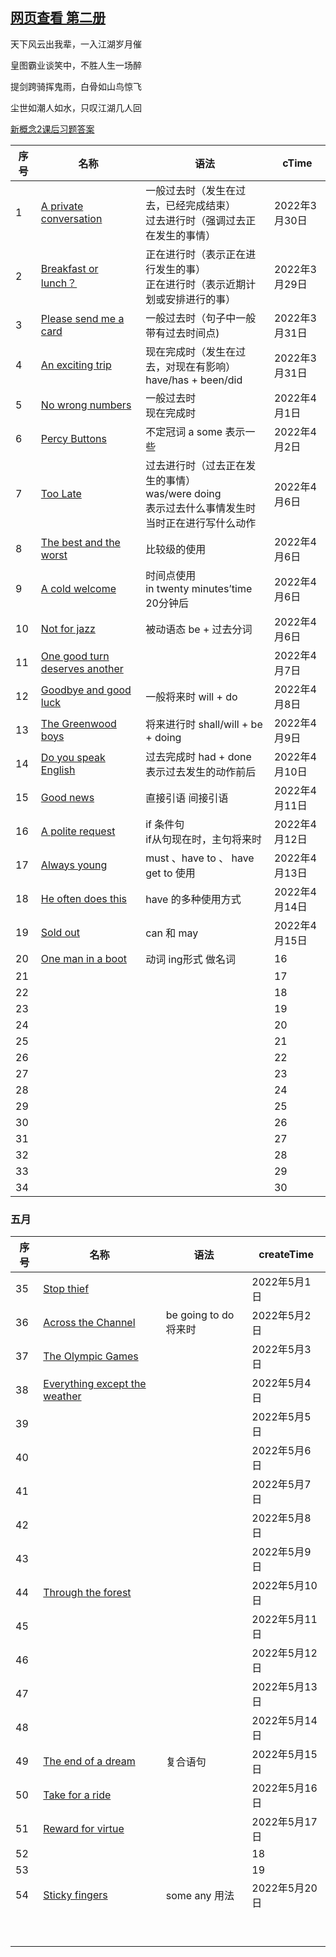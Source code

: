 



## [网页查看 第二册](https://chenmx08.github.io/new-concept-english.github.io/)

天下风云出我辈，一入江湖岁月催

皇图霸业谈笑中，不胜人生一场醉

提剑跨骑挥鬼雨，白骨如山鸟惊飞

尘世如潮人如水，只叹江湖几人回

[新概念2课后习题答案](https://nce.koolearn.com/20150409/782593.html)





| 序号 | 名称                                                   | 语法                                                         | cTime         |
| ---- | ------------------------------------------------------ | ------------------------------------------------------------ | ------------- |
| 1    | [A private conversation](./新概念2/1/1.html)           | 一般过去时（发生在过去，已经完成结束）<br/>过去进行时（强调过去正在发生的事情） | 2022年3月30日 |
| 2    | [Breakfast or lunch？](./新概念2/2/2.html)             | 正在进行时（表示正在进行发生的事）<br/>正在进行时（表示近期计划或安排进行的事） | 2022年3月29日 |
| 3    | [Please send me a card](./新概念2/3/3.html)            | 一般过去时（句子中一般带有过去时间点)                        | 2022年3月31日 |
| 4    | [An exciting trip](./新概念2/4/4.html)                 | 现在完成时（发生在过去，对现在有影响）<br/>have/has + been/did | 2022年3月31日 |
| 5    | [No wrong numbers](./新概念2/5/5.html)                 | 一般过去时<br/>现在完成时                                    | 2022年4月1日  |
| 6    | [Percy Buttons](./新概念2/6/6.html)                    | 不定冠词 a some 表示一些                                     | 2022年4月2日  |
| 7    | [Too Late](./新概念2/7/7.html)                         | 过去进行时（过去正在发生的事情）<br/>was/were doing<br/> 表示过去什么事情发生时当时正在进行写什么动作 | 2022年4月6日  |
| 8    | [The best and the worst](./新概念2/8/8.html)           | 比较级的使用                                                 | 2022年4月6日  |
| 9    | [A cold welcome](./新概念2/9/9.html)                   | 时间点使用<br/>in twenty minutes’time 20分钟后               | 2022年4月6日  |
| 10   | [Not for jazz](./新概念2/10/10.html)                   | 被动语态 be + 过去分词                                       | 2022年4月6日  |
| 11   | [One good turn  deserves another](./新概念/11/11.html) |                                                              | 2022年4月7日  |
| 12   | [Goodbye  and good luck](./新概念2/12/12.html)         | 一般将来时 will  + do                                        | 2022年4月8日  |
| 13   | [The Greenwood  boys](./新概念2/13/13.html)            | 将来进行时 shall/will + be + doing                           | 2022年4月9日  |
| 14   | [Do you speak English](./新概念2/14/14.html)           | 过去完成时  had + done <br/>表示过去发生的动作前后           | 2022年4月10日 |
| 15   | [Good news](./新概念2/15/15.html)                      | 直接引语  间接引语                                           | 2022年4月11日 |
| 16   | [A polite request](./新概念2/16/16.html)               | if 条件句<br/>if从句现在时，主句将来时                       | 2022年4月12日 |
| 17   | [Always young](./新概念2/17/17.html)                   | must 、have to 、 have get to 使用                           | 2022年4月13日 |
| 18   | [He  often does this](新概念2/18/18.html)              | have 的多种使用方式                                          | 2022年4月14日 |
| 19   | [Sold  out](./新概念2/19/19.html)                      | can 和 may                                                   | 2022年4月15日 |
| 20   | [One man in a boot](./新概念2/20/20.html)              | 动词 ing形式 做名词                                          | 16            |
| 21   |                                                        |                                                              | 17            |
| 22   |                                                        |                                                              | 18            |
| 23   |                                                        |                                                              | 19            |
| 24   |                                                        |                                                              | 20            |
| 25   |                                                        |                                                              | 21            |
| 26   |                                                        |                                                              | 22            |
| 27   |                                                        |                                                              | 23            |
| 28   |                                                        |                                                              | 24            |
| 29   |                                                        |                                                              | 25            |
| 30   |                                                        |                                                              | 26            |
| 31   |                                                        |                                                              | 27            |
| 32   |                                                        |                                                              | 28            |
| 33   |                                                        |                                                              | 29            |
| 34   |                                                        |                                                              | 30            |

 ### 五月

| 序号 | 名称                                                  | 语法                  | createTime    |
| ---- | ----------------------------------------------------- | --------------------- | ------------- |
| 35   | [Stop thief](./新概念2/35/35.html)                    |                       | 2022年5月1日  |
| 36   | [Across the Channel](./新概念2/36/36.html)            | be going to do 将来时 | 2022年5月2日  |
| 37   | [The Olympic Games](./新概念2/37/37.html)             |                       | 2022年5月3日  |
| 38   | [Everything except the weather](./新概念2/38/38.html) |                       | 2022年5月4日  |
| 39   |                                                       |                       | 2022年5月5日  |
| 40   |                                                       |                       | 2022年5月6日  |
| 41   |                                                       |                       | 2022年5月7日  |
| 42   |                                                       |                       | 2022年5月8日  |
| 43   |                                                       |                       | 2022年5月9日  |
| 44   | [Through the forest](./新概念2/44/44.html)            |                       | 2022年5月10日 |
| 45   |                                                       |                       | 2022年5月11日 |
| 46   |                                                       |                       | 2022年5月12日 |
| 47   |                                                       |                       | 2022年5月13日 |
| 48   |                                                       |                       | 2022年5月14日 |
| 49   | [The end of a dream](./新概念2/49/49.html)            | 复合语句              | 2022年5月15日 |
| 50   | [Take for a  ride](./新概念2/50/50.html)              |                       | 2022年5月16日 |
| 51   | [Reward  for virtue](./新概念2/51/51.html)            |                       | 2022年5月17日 |
| 52   |                                                       |                       | 18            |
| 53   |                                                       |                       | 19            |
| 54   | [Sticky fingers](./新概念2/54/54.html)                | some any 用法         | 2022年5月20日 |
|      |                                                       |                       |               |
|      |                                                       |                       |               |
|      |                                                       |                       |               |
|      |                                                       |                       |               |
|      |                                                       |                       |               |
|      |                                                       |                       |               |
|      |                                                       |                       |               |
|      |                                                       |                       |               |
|      |                                                       |                       |               |

